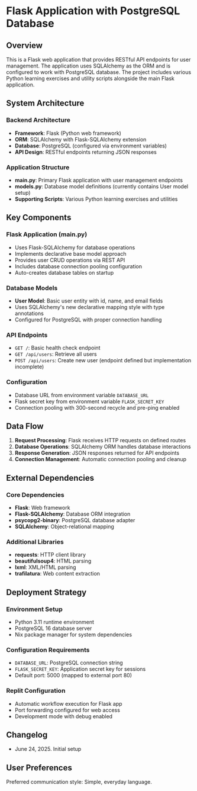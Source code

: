 # Flask Application with PostgreSQL Database

## Overview

This is a Flask web application that provides RESTful API endpoints for user management. The application uses SQLAlchemy as the ORM and is configured to work with PostgreSQL database. The project includes various Python learning exercises and utility scripts alongside the main Flask application.

## System Architecture

### Backend Architecture
- **Framework**: Flask (Python web framework)
- **ORM**: SQLAlchemy with Flask-SQLAlchemy extension
- **Database**: PostgreSQL (configured via environment variables)
- **API Design**: RESTful endpoints returning JSON responses

### Application Structure
- **main.py**: Primary Flask application with user management endpoints
- **models.py**: Database model definitions (currently contains User model setup)
- **Supporting Scripts**: Various Python learning exercises and utilities

## Key Components

### Flask Application (main.py)
- Uses Flask-SQLAlchemy for database operations
- Implements declarative base model approach
- Provides user CRUD operations via REST API
- Includes database connection pooling configuration
- Auto-creates database tables on startup

### Database Models
- **User Model**: Basic user entity with id, name, and email fields
- Uses SQLAlchemy's new declarative mapping style with type annotations
- Configured for PostgreSQL with proper connection handling

### API Endpoints
- `GET /`: Basic health check endpoint
- `GET /api/users`: Retrieve all users
- `POST /api/users`: Create new user (endpoint defined but implementation incomplete)

### Configuration
- Database URL from environment variable `DATABASE_URL`
- Flask secret key from environment variable `FLASK_SECRET_KEY`
- Connection pooling with 300-second recycle and pre-ping enabled

## Data Flow

1. **Request Processing**: Flask receives HTTP requests on defined routes
2. **Database Operations**: SQLAlchemy ORM handles database interactions
3. **Response Generation**: JSON responses returned for API endpoints
4. **Connection Management**: Automatic connection pooling and cleanup

## External Dependencies

### Core Dependencies
- **Flask**: Web framework
- **Flask-SQLAlchemy**: Database ORM integration
- **psycopg2-binary**: PostgreSQL database adapter
- **SQLAlchemy**: Object-relational mapping

### Additional Libraries
- **requests**: HTTP client library
- **beautifulsoup4**: HTML parsing
- **lxml**: XML/HTML parsing
- **trafilatura**: Web content extraction

## Deployment Strategy

### Environment Setup
- Python 3.11 runtime environment
- PostgreSQL 16 database server
- Nix package manager for system dependencies

### Configuration Requirements
- `DATABASE_URL`: PostgreSQL connection string
- `FLASK_SECRET_KEY`: Application secret key for sessions
- Default port: 5000 (mapped to external port 80)

### Replit Configuration
- Automatic workflow execution for Flask app
- Port forwarding configured for web access
- Development mode with debug enabled

## Changelog
- June 24, 2025. Initial setup

## User Preferences

Preferred communication style: Simple, everyday language.